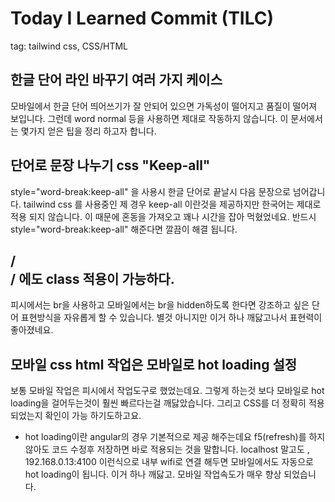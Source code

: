 # Today I Learned Commit (TILC)
tag: tailwind css, CSS/HTML
## 한글 단어 라인 바꾸기 여러 가지 케이스 
모바일에서 한글 단어 띄어쓰기가 잘 안되어 있으면 가독성이 떨어지고 품질이 떨어져 보입니다. 그런데 word normal 등을 사용하면 제대로 작동하지 않습니다.
이 문서에서는 몇가지 얻은 팁을 정리 하고자 합니다.

## 단어로 문장 나누기 css "Keep-all"
style="word-break:keep-all" 을 사용시 한글 단어로 끝날시 다음 문장으로 넘어갑니다. tailwind css 를 사용중인 제 경우 keep-all 이란것을 제공하지만 
한국어는 제대로 적용 되지 않습니다. 이 때문에 혼동을 가져오고 꽤나 시간을 잡아 먹혔었네요. 반드시 style="word-break:keep-all" 해준다면 깔끔이 해결 됩니다.

## /<br>/ 에도 class 적용이 가능하다.
피시에서는 br을 사용하고 모바일에서는 br을 hidden하도록 한다면 강조하고 싶은 단어 표현방식을 자유롭게 할 수 있습니다. 별것 아니지만 이거 하나 깨닳고나서
표현력이 좋아졌네요.

## 모바일 css html 작업은 모바일로 hot loading 설정
보통 모바일 작업은 피시에서 작업도구로 했었는데요. 그렇게 하는것 보다 모바일로 hot loading을 걸어두는것이 훨씬 빠르다는걸 깨닳았습니다. 그리고 CSS를 더 정확히
적용되었는지 확인이 가능 하기도하고요. 

* hot loading이란 angular의 경우 기본적으로 제공 해주는데요 f5(refresh)를 하지 않아도 코드 수정후 저장하면 바로 적용되는 것을 말합니다. 
localhost 말고도 , 192.168.0.13:4100 이런식으로 내부 wifi로 연결 해두면 모바일에서도 자동으로 hot loading이 됩니다. 이거 하나 깨닳고.
모바일 작업속도가 매우 향상 되었습니다.

